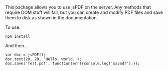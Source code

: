This package allows you to use jsPDF on the server. Any methods that require DOM stuff will fail, but you can create and modify PDF files and save them to disk as shown in the documentation.

To use:

```
npm install
```

And then...

```
var doc = jsPDF();
doc.text(20, 20, 'Hello, world.');
doc.save('Test.pdf', function(err){console.log('saved!');});
```
